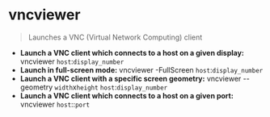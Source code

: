 # vncviewer
> Launches a VNC (Virtual Network Computing) client
- **Launch a VNC client which connects to a host on a given display:**
vncviewer `host`:`display_number`
- **Launch in full-screen mode:**
vncviewer -FullScreen `host`:`display_number`
- **Launch a VNC client with a specific screen geometry:**
vncviewer --geometry `width`x`height` `host`:`display_number`
- **Launch a VNC client which connects to a host on a given port:**
vncviewer `host`::`port`
